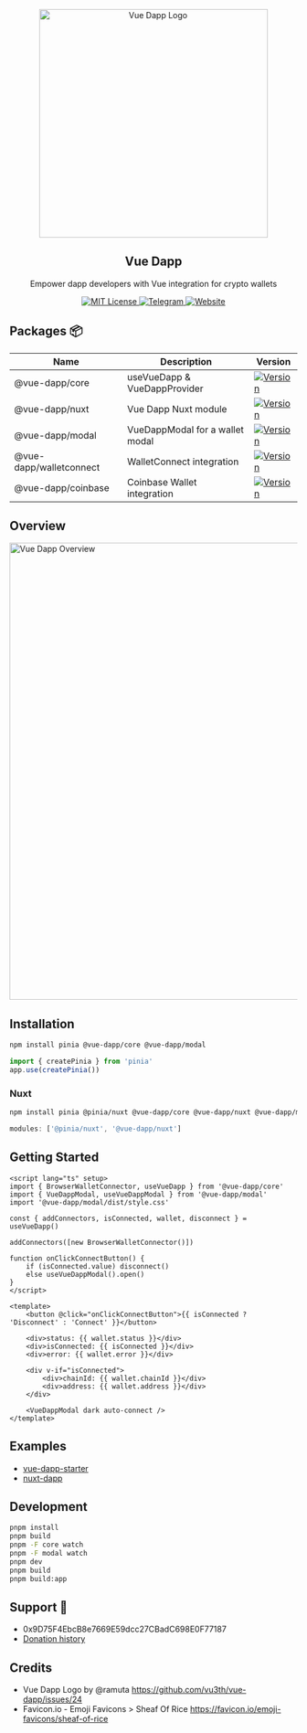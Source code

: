 <p align="center">
	<a href="https://vue-dapp.vercel.app/">
		<img src="https://github.com/vu3th/vue-dapp/blob/main/app/public/logo.png" alt="Vue Dapp Logo" style="max-width:100%;" width="400">
	</a>
</p>

<h2 align="center">
	Vue Dapp
</h2>

<p align="center">
	Empower dapp developers with Vue integration for crypto wallets
</p>

<p align="center">
	<!-- license -->
	<a href="https://github.com/vu3th/vue-dapp/blob/main/LICENSE">
		<img src="https://img.shields.io/badge/license-MIT-blue.svg" alt="MIT License"/>
	</a>
	<!-- telegram -->
	<a href="https://t.me/+pLwZxOdgdBg3ZTRl">
		<img src="https://img.shields.io/badge/vue--dapp-blue?style=flat&logo=telegram&label=Telegram" alt="Telegram" />
	</a>
	<!-- website -->
	<a href="https://vue-dapp.vercel.app/">
		<img src="https://img.shields.io/website?up_color=blue&up_message=vue-dapp&url=https://vue-dapp.vercel.app/" alt="Website" />
	</a>
</p>



 
## Packages 📦


| Name                    | Description                     | Version                                                                                                                                        |
| ----------------------- | ------------------------------- | ---------------------------------------------------------------------------------------------------------------------------------------------- |
| @vue-dapp/core          | useVueDapp & VueDappProvider    | <a href="https://www.npmjs.com/package/@vue-dapp/core"><img src="https://badgen.net/npm/v/@vue-dapp/core" alt="Version"></a>                   |
| @vue-dapp/nuxt          | Vue Dapp Nuxt module            | <a href="https://www.npmjs.com/package/@vue-dapp/nuxt"><img src="https://badgen.net/npm/v/@vue-dapp/nuxt" alt="Version"></a>                   |
| @vue-dapp/modal         | VueDappModal for a wallet modal | <a href="https://www.npmjs.com/package/@vue-dapp/modal"><img src="https://badgen.net/npm/v/@vue-dapp/modal" alt="Version"></a>                 |
| @vue-dapp/walletconnect | WalletConnect integration       | <a href="https://www.npmjs.com/package/@vue-dapp/walletconnect"><img src="https://badgen.net/npm/v/@vue-dapp/walletconnect" alt="Version"></a> |
| @vue-dapp/coinbase      | Coinbase Wallet integration     | <a href="https://www.npmjs.com/package/@vue-dapp/coinbase"><img src="https://badgen.net/npm/v/@vue-dapp/coinbase" alt="Version"></a>           |

## Overview

<img src="https://github.com/vu3th/vue-dapp/blob/main/app/public/images/overview.png" alt="Vue Dapp Overview" style="max-width:100%;" width="800">

## Installation

```bash
npm install pinia @vue-dapp/core @vue-dapp/modal
```

```ts [main.ts]
import { createPinia } from 'pinia'
app.use(createPinia())
```

### Nuxt

```bash
npm install pinia @pinia/nuxt @vue-dapp/core @vue-dapp/nuxt @vue-dapp/modal
```

```ts
modules: ['@pinia/nuxt', '@vue-dapp/nuxt']
```

## Getting Started

```vue
<script lang="ts" setup>
import { BrowserWalletConnector, useVueDapp } from '@vue-dapp/core'
import { VueDappModal, useVueDappModal } from '@vue-dapp/modal'
import '@vue-dapp/modal/dist/style.css'

const { addConnectors, isConnected, wallet, disconnect } = useVueDapp()

addConnectors([new BrowserWalletConnector()])

function onClickConnectButton() {
	if (isConnected.value) disconnect()
	else useVueDappModal().open()
}
</script>

<template>
	<button @click="onClickConnectButton">{{ isConnected ? 'Disconnect' : 'Connect' }}</button>

	<div>status: {{ wallet.status }}</div>
	<div>isConnected: {{ isConnected }}</div>
	<div>error: {{ wallet.error }}</div>

	<div v-if="isConnected">
		<div>chainId: {{ wallet.chainId }}</div>
		<div>address: {{ wallet.address }}</div>
	</div>

	<VueDappModal dark auto-connect />
</template>
```

## Examples

- [vue-dapp-starter](https://github.com/vu3th/vue-dapp-starter) 
- [nuxt-dapp](https://github.com/vu3th/nuxt-dapp)

## Development

```bash
pnpm install
pnpm build
pnpm -F core watch
pnpm -F modal watch
pnpm dev
pnpm build
pnpm build:app
```


## Support 🙏

- 0x9D75F4EbcB8e7669E59dcc27CBadC698E0F77187
- [Donation history](https://vuedapp.xyz/donations)

## Credits

- Vue Dapp Logo by @ramuta https://github.com/vu3th/vue-dapp/issues/24
- Favicon.io - Emoji Favicons > Sheaf Of Rice https://favicon.io/emoji-favicons/sheaf-of-rice
